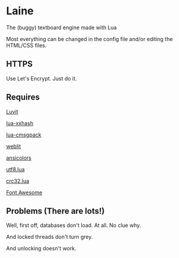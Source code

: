 # Laine
The (buggy) textboard engine made with Lua

Most everything can be changed in the config file and/or editing the HTML/CSS files.

## HTTPS

Use Let's Encrypt. Just do it.

## Requires
[Luvit](https://luvit.io/)

[lua-xxhash](https://github.com/mah0x211/lua-xxhash)

[lua-cmsgpack](https://github.com/antirez/lua-cmsgpack)

[weblit](https://github.com/creationix/weblit)

[ansicolors](https://github.com/hoelzro/ansicolors)

[utf8.lua](https://github.com/alexander-yakushev/awesompd/blob/master/utf8.lua)

[crc32.lua](https://github.com/davidm/lua-digest-crc32lua/blob/master/lmod/digest/crc32lua.lua)

[Font Awesome](http://fontawesome.io/)

## Problems (There are lots!)

Well, first off, databases don't load. At all. No clue why.

And locked threads don't turn grey.

And unlocking doesn't work.

